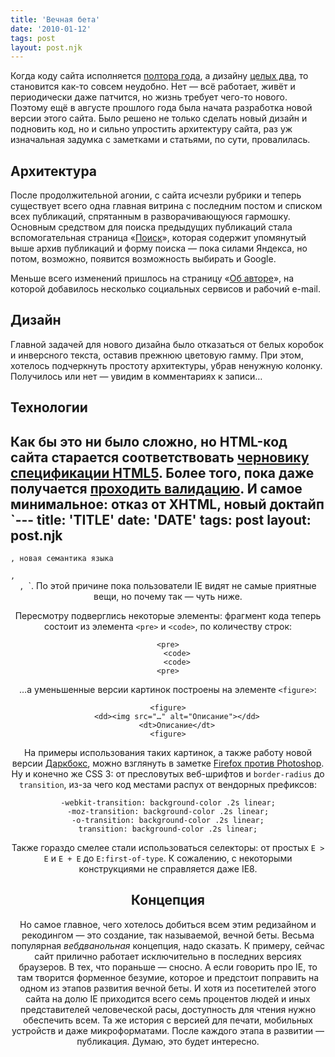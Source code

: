 ```yaml
---
title: 'Вечная бета'
date: '2010-01-12'
tags: post
layout: post.njk
---
```


Когда коду сайта исполняется [полтора года](/2008/11/like-a-virgin/), а дизайну [целых два](/2008/02/second-breath/), то становится как-то совсем неудобно. Нет — всё работает, живёт и периодически даже патчится, но жизнь требует чего-то нового. Поэтому ещё в августе прошлого года была начата разработка новой версии этого сайта. Было решено не только сделать новый дизайн и подновить код, но и сильно упростить архитектуру сайта, раз уж изначальная задумка с заметками и статьями, по сути, провалилась.

## Архитектура

После продолжительной агонии, с сайта исчезли рубрики и теперь существует всего одна главная витрина с последним постом и списком всех публикаций, спрятанным в разворачивающуюся гармошку. Основным средством для поиска предыдущих публикаций стала вспомогательная страница «[Поиск](/search/)», которая содержит упомянутый выше архив публикаций и форму поиска — пока силами Яндекса, но потом, возможно, появится возможность выбирать и Google.

Меньше всего изменений пришлось на страницу «[Об авторе](/author/)», на которой добавилось несколько социальных сервисов и рабочий e-mail.

## Дизайн

Главной задачей для нового дизайна было отказаться от белых коробок и инверсного текста, оставив прежнюю цветовую гамму. При этом, хотелось подчеркнуть простоту архитектуры, убрав ненужную колонку. Получилось или нет — увидим в комментариях к записи…

## Технологии

Как бы это ни было сложно, но HTML-код сайта старается соответствовать [черновику спецификации HTML5](http://dev.w3.org/html5/spec/spec). Более того, пока даже получается [проходить валидацию](http://html5.validator.nu/?doc=http://pepelsbey.net/). И самое минимальное: отказ от XHTML, новый доктайп `---
title: 'TITLE'
date: 'DATE'
tags: post
layout: post.njk
---

`, новая семантика языка `<article>`, `<header>`, `<time>`. По этой причине пока пользователи IE видят не самые приятные вещи, но почему так — чуть ниже.

Пересмотру подверглись некоторые элементы: фрагмент кода теперь состоит из элемента `<pre>` и `<code>`, по количеству строк:

    <pre>
        <code>
        <code>
    <pre>

…а уменьшенные версии картинок построены на элементе `<figure>`:

    <figure>
        <dd><img src="…" alt="Описание"></dd>
        <dt>Описание</dt>
    <figure>

На примеры использования таких картинок, а также работу новой версии [Даркбокс](/2009/02/darkbox-2/), можно взглянуть в заметке [Firefox против Photoshop](/2008/10/firefox-vs-photoshop/). Ну и конечно же CSS 3: от пресловутых веб-шрифтов и `border-radius` до `transition`, из-за чего код местами распух от вендорных префиксов:

    -webkit-transition: background-color .2s linear;
    -moz-transition: background-color .2s linear;
    -o-transition: background-color .2s linear;
    transition: background-color .2s linear;

Также гораздо смелее стали использоваться селекторы: от простых `E > E` и `E + E` до `E:first-of-type`. К сожалению, с некоторыми конструкциями не справляется даже IE8.

## Концепция

Но самое главное, чего хотелось добиться всем этим редизайном и рекодингом — это создание, так называемой, вечной беты. Весьма популярная _вебдванольная_ концепция, надо сказать. К примеру, сейчас сайт прилично работает исключительно в последних версиях браузеров. В тех, что пораньше — сносно. А если говорить про IE, то там творится форменное безумие, которое и предстоит поправить на одном из этапов развития вечной беты. И хотя из посетителей этого сайта на долю IE приходится всего семь процентов людей и иных представителей человеческой расы, доступность для чтения нужно обеспечить всем. Та же история с версией для печати, мобильных устройств и даже микроформатами. После каждого этапа в развитии — публикация. Думаю, это будет интересно.
